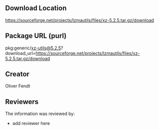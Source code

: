 ## Download Location

https://sourceforge.net/projects/lzmautils/files/xz-5.2.5.tar.gz/download

## Package URL (purl)

pkg:generic/xz-utils@5.2.5?download_url=https://sourceforge.net/projects/lzmautils/files/xz-5.2.5.tar.gz/download

## Creator

Oliver Fendt

## Reviewers

The information was reviewed by:

* add reviewer here

